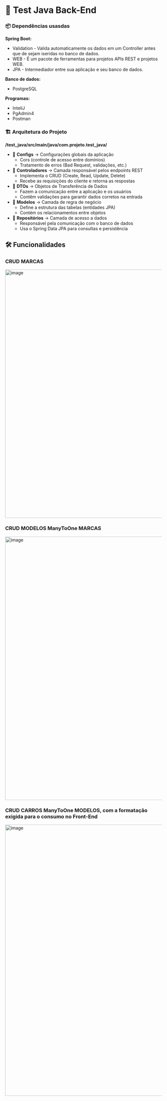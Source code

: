 # 📝 Test Java Back-End

### 📦 Dependências usasdas 
**Spring Boot:**  

* Validation - Valida automaticamente os dados em um Controller antes que de sejam iseridas no banco de dados.  
* WEB - É um pacote de ferramentas para projetos APIs REST e projetos WEB.  
* JPA - Intermediador entre sua aplicação e seu banco de dados.  
    
**Banco de dados:** <br/> 
*  PostgreSQL    
  
**Programas:**<br/>
* InteliJ  
* PgAdmin4
* Postman  

### 🏗 Arquitetura do Projeto

**/test_java/src/main/java/com.projeto.test_java/**<br/>
* 📂 **Configs** → Configurações globais da aplicação<br/>
  * Cors (controle de acesso entre domínios)<br/>
  * Tratamento de erros (Bad Request, validações, etc.)<br/>  
* 📂 **Controladores** → Camada responsável pelos endpoints REST<br/>
  * Implementa o CRUD (Create, Read, Update, Delete)<br/>
  * Recebe as requisições do cliente e retorna as respostas<br/>  
* 📂 **DTOs** → Objetos de Transferência de Dados<br/>  
  * Fazem a comunicação entre a aplicação e os usuários
  * Contêm validações para garantir dados corretos na entrada  
* 📂 **Modelos** → Camada de regra de negócio<br/>
  * Define a estrutura das tabelas (entidades JPA)<br/>
  * Contém os relacionamentos entre objetos<br/>
* 📂 **Repositórios** → Camada de acesso a dados<br/>
  * Responsável pela comunicação com o banco de dados
  * Usa o Spring Data JPA para consultas e persistência 

## 🛠️ Funcionalidades
### CRUD MARCAS  
<img width="770" height="798" alt="image" src="https://github.com/user-attachments/assets/87923920-50d7-4904-8e0b-b4a652324c28" />  <br/>
### CRUD MODELOS ManyToOne MARCAS   
<img width="814" height="846" alt="image" src="https://github.com/user-attachments/assets/6b1eb3ce-fe50-47d5-94c1-4b65c8a31460" />  <br/>
### CRUD CARROS ManyToOne MODELOS, com a formatação exigida para o consumo no Front-End
<img width="829" height="871" alt="image" src="https://github.com/user-attachments/assets/6e48e1c7-930f-4948-b427-559dbad52f34" /> <br/>

